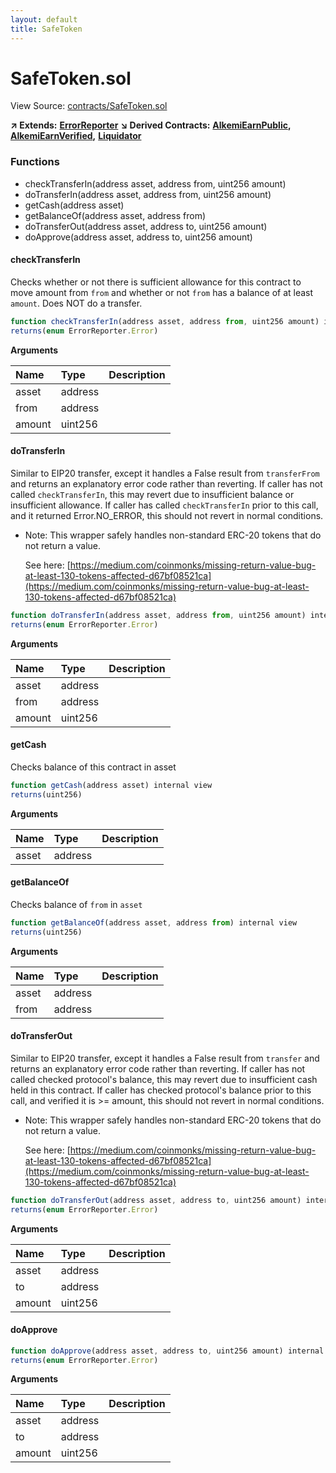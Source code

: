 ```yaml
---
layout: default
title: SafeToken
---
```


# SafeToken.sol

View Source: [contracts/SafeToken.sol](https://github.com/AlkemiNetwork/alkemi-earn-contracts/tree/ae6d5c01ff8b3810c4005457ac7ce441ab1c7ec5/contracts/SafeToken.sol)

**↗ Extends:** [**ErrorReporter**](errorreporter.md) **↘ Derived Contracts:** [**AlkemiEarnPublic**](alkemiearnpublic.md)**,** [**AlkemiEarnVerified**](alkemiearnverified.md)**,** [**Liquidator**](liquidator.md)



### Functions

* checkTransferIn\(address asset, address from, uint256 amount\)
* doTransferIn\(address asset, address from, uint256 amount\)
* getCash\(address asset\)
* getBalanceOf\(address asset, address from\)
* doTransferOut\(address asset, address to, uint256 amount\)
* doApprove\(address asset, address to, uint256 amount\)

#### checkTransferIn

Checks whether or not there is sufficient allowance for this contract to move amount from `from` and whether or not `from` has a balance of at least `amount`. Does NOT do a transfer.

```javascript
function checkTransferIn(address asset, address from, uint256 amount) internal view
returns(enum ErrorReporter.Error)
```

**Arguments**

| Name | Type | Description |
| :--- | :--- | :--- |
| asset | address |  |
| from | address |  |
| amount | uint256 |  |

#### doTransferIn

Similar to EIP20 transfer, except it handles a False result from `transferFrom` and returns an explanatory error code rather than reverting. If caller has not called `checkTransferIn`, this may revert due to insufficient balance or insufficient allowance. If caller has called `checkTransferIn` prior to this call, and it returned Error.NO\_ERROR, this should not revert in normal conditions.

* Note: This wrapper safely handles non-standard ERC-20 tokens that do not return a value.

  See here: [https://medium.com/coinmonks/missing-return-value-bug-at-least-130-tokens-affected-d67bf08521ca](https://medium.com/coinmonks/missing-return-value-bug-at-least-130-tokens-affected-d67bf08521ca)

```javascript
function doTransferIn(address asset, address from, uint256 amount) internal nonpayable
returns(enum ErrorReporter.Error)
```

**Arguments**

| Name | Type | Description |
| :--- | :--- | :--- |
| asset | address |  |
| from | address |  |
| amount | uint256 |  |

#### getCash

Checks balance of this contract in asset

```javascript
function getCash(address asset) internal view
returns(uint256)
```

**Arguments**

| Name | Type | Description |
| :--- | :--- | :--- |
| asset | address |  |

#### getBalanceOf

Checks balance of `from` in `asset`

```javascript
function getBalanceOf(address asset, address from) internal view
returns(uint256)
```

**Arguments**

| Name | Type | Description |
| :--- | :--- | :--- |
| asset | address |  |
| from | address |  |

#### doTransferOut

Similar to EIP20 transfer, except it handles a False result from `transfer` and returns an explanatory error code rather than reverting. If caller has not called checked protocol's balance, this may revert due to insufficient cash held in this contract. If caller has checked protocol's balance prior to this call, and verified it is &gt;= amount, this should not revert in normal conditions.

* Note: This wrapper safely handles non-standard ERC-20 tokens that do not return a value.

  See here: [https://medium.com/coinmonks/missing-return-value-bug-at-least-130-tokens-affected-d67bf08521ca](https://medium.com/coinmonks/missing-return-value-bug-at-least-130-tokens-affected-d67bf08521ca)

```javascript
function doTransferOut(address asset, address to, uint256 amount) internal nonpayable
returns(enum ErrorReporter.Error)
```

**Arguments**

| Name | Type | Description |
| :--- | :--- | :--- |
| asset | address |  |
| to | address |  |
| amount | uint256 |  |

#### doApprove

```javascript
function doApprove(address asset, address to, uint256 amount) internal nonpayable
returns(enum ErrorReporter.Error)
```

**Arguments**

| Name | Type | Description |
| :--- | :--- | :--- |
| asset | address |  |
| to | address |  |
| amount | uint256 |  |

